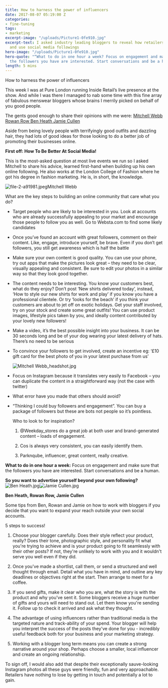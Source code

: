 ```yaml
---
title: How to harness the power of influencers
date: 2017-08-07 05:19:00 Z
categories:
- fine-tuning
tags:
- marketing
excerpt-image: "/uploads/Picture1-0fe910.jpg"
excerpt-text: I asked industry leading bloggers to reveal how retailers can create
  and use social media followings
hero-image: "/uploads/Picture1-0fe910.jpg"
hero-quote: "“What to do in one hour a week? Focus on engagement and make sure that
  the followers you have are interested. Start conversations and be a human”"
length: 5 mins
---
```


How to harness the power of influencers

This week I was at Pure London running Inside Retail’s live presence at the show. And while I was there I managed to nab some time with this fine array of fabulous menswear bloggers whose brains I merrily picked on behalf of you good people.

The gents good enough to share their opinions with me were:
[Mitchell Webb](http://thefashionwebb.com/jan-faves/)
[Rowan Row ](http://rowanrow.com/)
[Ben Heath ](http://www.twentyfirstcenturygent.com/)
[Jamie Cullen ](https://cullenjamie.com/)

Aside from being lovely people with terrifyingly good outfits and dazzling hair, they had lots of good ideas for those looking to do a better job of promoting their businesses online.

**First off: How To Be Better At Social Media!**

This is the most-asked question at most live events we run so I asked Mitchell to share his advice, learned first-hand when building up his own online following. He also works at the London College of Fashion where he got his degree in fashion marketing. He is, in short, the knowledge.

![file-2-a91981.jpeg](/uploads/file-2-a91981.jpeg)Mitchell Webb

What are the key steps to building an online community that care what you do?

* Target people who are likely to be interested in you. Look at accounts who are already successfully appealing to your market and encourage those people to follow you as well. Go to Websta.com to find some likely candidates

* Once you’ve found an account with great followers, comment on their content. Like, engage, introduce yourself, be brave. Even if you don’t get followers, you still get awareness which is half the battle

* Make sure your own content is good quality. You can use your phone, try out apps that make the pictures look great – they need to be clear, visually appealing and consistent. Be sure to edit your photos in a similar way so that they look good together.

* The content needs to be interesting. You know your customers best, what do they enjoy? Don’t post ‘New shirts delivered today’, instead, ‘How to style our new shirts for work and play’ if you know you have a professional clientele. Or try ‘looks for the beach’ if you think your customers are about to jet off on exotic holidays. Get your staff involved, try on your stock and create some great outfits! You can use product images, lifestyle pics taken by you, and ideally content contributed by your lovely new followers!

* Make a video, it’s the best possible insight into your business. It can be 30 seconds long and be of your dog wearing your latest delivery of hats. There’s no need to be serious

* To convince your followers to get involved, create an incentive eg: ‘£10 gift card for the best photo of you in your latest purchase from us’

  ![Mitchell Webb_headshot.jpg](/uploads/Mitchell%20Webb_headshot.jpg)

* Focus on Instagram because it translates very easily to Facebook – you can duplicate the content in a straightforward way (not the case with twitter)

* What error have you made that others should avoid?

* “Thinking I could buy followers and engagement”. You can buy a package of followers but these are bots not people so it’s pointless.

  Who to look to for inspiration?

  1. @Weekday_stores do a great job at both user and brand-generated content – loads of engagement.

  2. Cos is always very consistent, you can easily identify them.

  3. Parknqube, influencer, great content, really creative.

**What to do in one hour a week:** Focus on engagement and make sure that the followers you have are interested. Start conversations and be a human.

**So you want to advertise yourself beyond your own following?**![Ben Heath.jpg](/uploads/Ben%20Heath.jpg)![Jamie Cullen.jpg](/uploads/Jamie%20Cullen.jpg)

**Ben Heath, Rowan Row, Jamie Cullen**

Some tips from Ben, Rowan and Jamie on how to work with bloggers if you decide that you want to expand your reach outside your own social accounts.

5 steps to success!

1. Choose your blogger carefully. Does their style reflect your product, really? Does their tone, photographic style, and personality fit what you're trying to achieve and is your product going to fit seamlessly with their other posts? If not, they're unlikely to work with you and it wouldn't serve you well even if they did.

2. Once you've made a shortlist, call them, or send a structured and well thought through email. Detail what you have in mind, and outline any key deadlines or objectives right at the start. Then arrange to meet for a coffee.

3. If you send gifts, make it clear who you are, what the story is with the product and why you've sent it. Some bloggers receive a huge number of gifts and yours will need to stand out. Let them know you're sending it. Follow up to check it arrived and ask what they thought.

4. The advantage of using influencers rather than traditional media is the targeted nature and track-ability of your spend. Your blogger will help you interpret the success of the posts they've done for you - incredibly useful feedback both for your business and your marketing strategy.

5. Working with a blogger long term means you can create a strong narrative around your shop. Perhaps choose a smaller, local influencer and create an ongoing relationship.

To sign off, I would also add that despite their exceptionally sauve-looking Instagram photos all these guys were friendly, fun and very approachable. Retailers have nothing to lose by getting in touch and potentially a lot to gain.